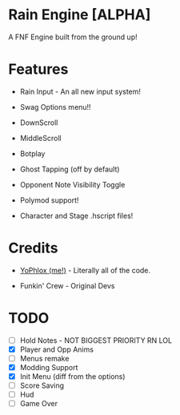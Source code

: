 # Rain Engine [ALPHA]

A FNF Engine built from the ground up!

# Features

* Rain Input - An all new input system!

* Swag Options menu!!

* DownScroll

* MiddleScroll

* Botplay

* Ghost Tapping (off by default)

* Opponent Note Visibility Toggle

* Polymod support!

* Character and Stage .hscript files!

# Credits

* [YoPhlox (me!)](https://x.com/yophlox) - Literally all of the code.

* Funkin' Crew - Original Devs

# TODO

- [ ] Hold Notes - NOT BIGGEST PRIORITY RN LOL
- [x] Player and Opp Anims
- [ ] Menus remake
- [x] Modding Support
- [x] Init Menu (diff from the options)
- [ ] Score Saving
- [ ] Hud
- [ ] Game Over
